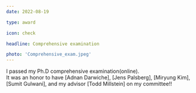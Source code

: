 ```yaml
---
date: 2022-08-19

type: award

icon: check

headline: Comprehensive examination

photo: 'Comprehensive_exam.jpeg'
---
```


I passed my Ph.D comprehensive examination(online). <i class='far fa-smile'></i>
<br>
It was an honor to have [Adnan Darwiche], [Jens Palsberg], [Miryung Kim],
[Sumit Gulwani], and my advisor [Todd Millstein] on my committee!!
<br>
<!--small>**Slides:** &nbsp; [Data-Driven Learning of Specifications and Invariants]({{ site.baseurl }}/slides/phd_defense)</small>